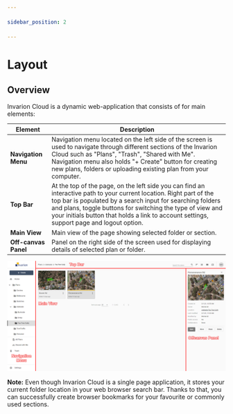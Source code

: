 ```yaml
---

sidebar_position: 2

---
```

# Layout

## Overview

Invarion Cloud is a dynamic web-application that consists of for main elements:

|Element|Description|
|-----------|-----------|
| **Navigation Menu**      | Navigation menu located on the left side of the screen is used to navigate through different sections of the Invarion Cloud such as "Plans", "Trash", "Shared with Me". Navigation menu also holds "+ Create" button for creating new plans, folders or uploading existing plan from your computer. |
| **Top Bar**   | At the top of the page, on the left side you can find an interactive path to your current location. Right part of the top bar is populated by a search input for searching folders and plans, toggle buttons for switching the type of view and your initials button that holds a link to account settings, support page and logout option.       |
| **Main View**   | Main view of the page showing selected folder or section. |
| **Off-canvas Panel** |  Panel on the right side of the screen used for displaying details of selected plan or folder. |

![Layout](./assets/Invarion_Cloud_Layout.png)

**Note:** Even though Invarion Cloud is a single page application, it stores your current folder location in your web browser search bar. Thanks to that, you can successfully create browser bookmarks for your favourite or commonly used sections.
